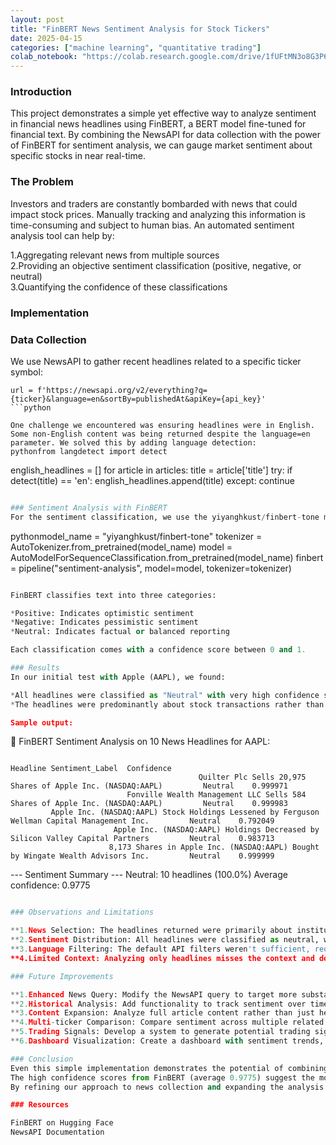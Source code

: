 ```yaml
---
layout: post
title: "FinBERT News Sentiment Analysis for Stock Tickers"
date: 2025-04-15
categories: ["machine learning", "quantitative trading"]
colab_notebook: "https://colab.research.google.com/drive/1fUFtMN3o8G3P6XRxl2UsITsrYuoa568L?usp=sharing"
---
```

### Introduction
This project demonstrates a simple yet effective way to analyze sentiment in financial news headlines using FinBERT, a BERT model fine-tuned for financial text. By combining the NewsAPI for data collection with the power of FinBERT for sentiment analysis, we can gauge market sentiment about specific stocks in near real-time.

### The Problem
Investors and traders are constantly bombarded with news that could impact stock prices. Manually tracking and analyzing this information is time-consuming and subject to human bias. An automated sentiment analysis tool can help by:

1.Aggregating relevant news from multiple sources<br>
2.Providing an objective sentiment classification (positive, negative, or neutral)<br>
3.Quantifying the confidence of these classifications<br>

### Implementation
### Data Collection
We use NewsAPI to gather recent headlines related to a specific ticker symbol:

```
url = f'https://newsapi.org/v2/everything?q={ticker}&language=en&sortBy=publishedAt&apiKey={api_key}'
```python

One challenge we encountered was ensuring headlines were in English. Some non-English content was being returned despite the language=en parameter. We solved this by adding language detection:
pythonfrom langdetect import detect

```
english_headlines = []
for article in articles:
    title = article['title']
    try:
        if detect(title) == 'en':
            english_headlines.append(title)
    except:
        continue
```python

### Sentiment Analysis with FinBERT
For the sentiment classification, we use the yiyanghkust/finbert-tone model from Hugging Face:

```
pythonmodel_name = "yiyanghkust/finbert-tone"
tokenizer = AutoTokenizer.from_pretrained(model_name)
model = AutoModelForSequenceClassification.from_pretrained(model_name)
finbert = pipeline("sentiment-analysis", model=model, tokenizer=tokenizer)
```python

FinBERT classifies text into three categories:

*Positive: Indicates optimistic sentiment
*Negative: Indicates pessimistic sentiment
*Neutral: Indicates factual or balanced reporting

Each classification comes with a confidence score between 0 and 1.

### Results
In our initial test with Apple (AAPL), we found:

*All headlines were classified as "Neutral" with very high confidence scores (average 0.9775)
*The headlines were predominantly about stock transactions rather than substantive news about Apple's performance or products

Sample output:
```
📰 FinBERT Sentiment Analysis on 10 News Headlines for AAPL:

                                                                                                 Headline Sentiment_Label  Confidence
                                              Quilter Plc Sells 20,975 Shares of Apple Inc. (NASDAQ:AAPL)         Neutral    0.999971
                              Fonville Wealth Management LLC Sells 584 Shares of Apple Inc. (NASDAQ:AAPL)         Neutral    0.999983
             Apple Inc. (NASDAQ:AAPL) Stock Holdings Lessened by Ferguson Wellman Capital Management Inc.         Neutral    0.792049
                           Apple Inc. (NASDAQ:AAPL) Holdings Decreased by Silicon Valley Capital Partners         Neutral    0.983713
                          8,173 Shares in Apple Inc. (NASDAQ:AAPL) Bought by Wingate Wealth Advisors Inc.         Neutral    0.999999

--- Sentiment Summary ---
Neutral: 10 headlines (100.0%)
Average confidence: 0.9775
```python

### Observations and Limitations

**1.News Selection: The headlines returned were primarily about institutional buying/selling of shares rather than substantive news that might actually affect stock prices.
**2.Sentiment Distribution: All headlines were classified as neutral, which is expected for transaction reports but limits the insights we can gain from the analysis.
**3.Language Filtering: The default API filters weren't sufficient, requiring additional language detection.
**4.Limited Context: Analyzing only headlines misses the context and details in the full articles that might contain more nuanced sentiment.

### Future Improvements

**1.Enhanced News Query: Modify the NewsAPI query to target more substantial news about company performance, products, or market conditions.
**2.Historical Analysis: Add functionality to track sentiment over time and correlate with stock price movements.
**3.Content Expansion: Analyze full article content rather than just headlines for more comprehensive sentiment assessment.
**4.Multi-ticker Comparison: Compare sentiment across multiple related stocks or an entire sector.
**5.Trading Signals: Develop a system to generate potential trading signals based on significant sentiment shifts.
**6.Dashboard Visualization: Create a dashboard with sentiment trends, key statistics, and real-time updates.

### Conclusion
Even this simple implementation demonstrates the potential of combining API-based news collection with specialized NLP models for financial analysis. While our initial results were limited by the nature of the headlines we received, the framework provides a foundation for more sophisticated sentiment analysis applications.
The high confidence scores from FinBERT (average 0.9775) suggest the model is well-suited for financial text classification, but a more diverse set of headlines would better showcase its ability to distinguish between positive, negative, and neutral sentiment.
By refining our approach to news collection and expanding the analysis to full articles and historical data, this tool could become a valuable component in a quantitative investor's toolkit.

### Resources

FinBERT on Hugging Face
NewsAPI Documentation
